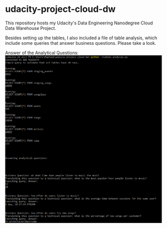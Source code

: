 # udacity-project-cloud-dw
This repository hosts my Udacity's Data Engineering Nanodegree Cloud Data Warehouse Project.

Besides setting up the tables, I also included a file of table analysis, which include some queries that answer business questions. Please take a look.

Answer of the Analytical Questions:
![alt text](image.png)